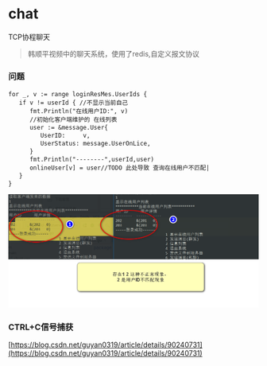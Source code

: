 # chat
TCP协程聊天
> 韩顺平视频中的聊天系统，使用了redis,自定义报文协议

### 问题
```
for _, v := range loginResMes.UserIds {
   if v != userId { //不显示当前自己
      fmt.Println("在线用户ID:", v)
      //初始化客户端维护的 在线列表
      user := &message.User{
         UserID:     v,
         UserStatus: message.UserOnLice,
      }
      fmt.Println("--------",userId,user)
      onlineUser[v] = user//TODO 此处导致 查询在线用户不匹配|
   }
}
```

![](pic/2020-02-25_170846.png)

### CTRL+C信号捕获

[https://blog.csdn.net/guyan0319/article/details/90240731](https://blog.csdn.net/guyan0319/article/details/90240731)

